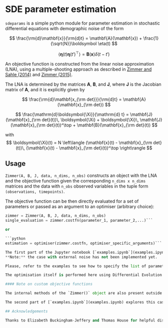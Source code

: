 # SDE parameter estimation

`sdeparams` is a simple python module for parameter estimation in stochastic differential equations with demographic noise of the form

$$
\frac{\rm{d}\mathbf{x}}{\rm{d}t} = \mathbf{A}(\mathbf{x}) + \frac{1}{\sqrt{N}}\boldsymbol \eta(t)
$$

$$
\left\langle \boldsymbol \eta(t)\boldsymbol \eta(t')^\top\right\rangle = \mathbf{B}(\mathbf{x})\delta(t-t')
$$

An objective function is constructed from the linear noise approximation (LNA), using a multiple-shooting approach as described in [Zimmer and Sahle (2014)](http://ieeexplore.ieee.org/abstract/document/7277317/) and [Zimmer (2015)](https://www.sciencedirect.com/science/article/pii/S0025556415001698).

The LNA is determined by the matrices $\bm A$, $\bm B$, and $\bm J$, where $\bm J$ is the Jacobian matrix of $\bm A$, and it is explicitly given by

$$
\frac{\rm{d}\mathbf{x_{\rm det}}}{\rm{d}t} = \mathbf{A}(\mathbf{x}_{\rm det})
$$

$$
\frac{\mathrm{d}\boldsymbol{\Xi}}{\mathrm{d} t} = \mathbf{J}(\mathbf{x}_{\rm det}(t))\, \boldsymbol{\Xi} + \boldsymbol{\Xi}\, \mathbf{J}(\mathbf{x}_{\rm det}(t))^\top + \mathbf{B}(\mathbf{x}_{\rm det}(t))
$$

with  
$$
\boldsymbol{\Xi}(t) = N \left\langle (\mathbf{x}(t) - \mathbf{x}_{\rm det}(t))\, (\mathbf{x}(t) - \mathbf{x}_{\rm det}(t))^\top \right\rangle
$$

## Usage

`Zimmer(A, B, J, data, n_dims, n_obs)` constructs an object with the LNA and the objective function given the corresponding `n_dims x n_dims` matrices and the data with `n_obs` observed variables in the tuple form `(observations, timepoints)`.

The objective function can be then directly evaluated for a set of parameters or passed as an argument to an optimiser (arbitrary choice):

```python
zimmer = Zimmer(A, B, J, data, n_dims, n_obs)
single_evaluation = zimmer.costfn(parameter_1, parameter_2,...)```

or

```python
estimation = optimiser(zimmer.costfn, optimiser_specific_arguments)```

The first part of the Jupyter notebook [`examples.ipynb`](examples.ipynb) reproduces the original results for the cases with and without unobserved states.  
**Note:** the case with external noise has not been implemented yet.

Please, refer to the examples to see how to specify the list of parameters to be estimated.

The optimisation itself is performed here using Differential Evolution ([Storn and Price (1997)](https://link.springer.com/article/10.1023/A:1008202821328)).

#### Note on custom objective functions

The internal methods of the `Zimmer()` object are also present outside of the class, so that special cases can be addressed by manually specifying the objective function.

The second part of [`examples.ipynb`](examples.ipynb) explores this case in a setting for which one of the parameters being estimated appears directly in the observed variable: an SEIR model for norovirus where the observed data corresponds to $S_0-S(t)$, with $S_0=S(t=0)$ unspecified, rather than directly to one of $S$, $E$, $I$, $R$. This reproduces the results from [Buckingham-Jeffery *et al.* (2018)](https://www.sciencedirect.com/science/article/pii/S0025556417303644)

## Acknowledgements

Thanks to Elizabeth Buckingham-Jeffery and Thomas House for helpful discussions.
